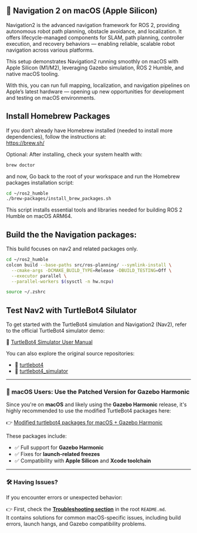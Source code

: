 ## 🤖 Navigation 2 on macOS (Apple Silicon)

Navigation2 is the advanced navigation framework for ROS 2, providing autonomous robot path planning, obstacle avoidance, and localization.
It offers lifecycle-managed components for SLAM, path planning, controller execution, and recovery behaviors — enabling reliable, scalable robot navigation across various platforms.

This setup demonstrates Navigation2 running smoothly on macOS with Apple Silicon (M1/M2), leveraging Gazebo simulation, ROS 2 Humble, and native macOS tooling.

With this, you can run full mapping, localization, and navigation pipelines on Apple’s latest hardware — opening up new opportunities for development and testing on macOS environments.

## Install Homebrew Packages  

If you don’t already have Homebrew installed (needed to install more dependencies), follow the instructions at:  
https://brew.sh/

Optional: After installing, check your system health with:

```bash
brew doctor
```

and now, Go back to the root of your workspace and run the Homebrew packages installation script:

```bash
cd ~/ros2_humble
./brew-packages/install_brew_packages.sh
```
This script installs essential tools and libraries needed for building ROS 2 Humble on macOS ARM64.

## Build the the Navigation packages:

This build focuses on nav2 and related packages only.

```bash
cd ~/ros2_humble
colcon build --base-paths src/ros-planning/ --symlink-install \
  --cmake-args -DCMAKE_BUILD_TYPE=Release -DBUILD_TESTING=Off \
  --executor parallel \
  --parallel-workers $(sysctl -n hw.ncpu)
```
```bash
source ~/.zshrc
```
## Test Nav2 with TurtleBot4 Silulator

To get started with the TurtleBot4 simulation and Navigation2 (Nav2), refer to the official TurtleBot4 simulator demo:

🔗 [TurtleBot4 Simulator User Manual](https://turtlebot.github.io/turtlebot4-user-manual/software/turtlebot4_simulator.html)

You can also explore the original source repositories:
- 🧩 [turtlebot4](https://github.com/turtlebot/turtlebot4)
- 🧩 [turtlebot4_simulator](https://github.com/turtlebot/turtlebot4_simulator)
---

### 🚀 macOS Users: Use the Patched Version for Gazebo Harmonic

Since you're on **macOS** and likely using the **Gazebo Harmonic** release, it's highly recommended to use the modified TurtleBot4 packages here:

👉 [Modified turtlebot4 packages for macOS + Gazebo Harmonic](https://github.com/idesign0/ROS2_Humble/tree/Mac-main/turtlebot4)

These packages include:
- ✅ Full support for **Gazebo Harmonic**
- ✅ Fixes for **launch-related freezes**
- ✅ Compatibility with **Apple Silicon** and **Xcode toolchain**

---

### 🛠️ Having Issues?

If you encounter errors or unexpected behavior:

👉 First, check the **[Troubleshooting section](https://github.com/idesign0/ros2_macOS/blob/main/README.md#3-%EF%B8%8F-troubleshooting)** in the root `README.md`.  
It contains solutions for common macOS-specific issues, including build errors, launch hangs, and Gazebo compatibility problems.
